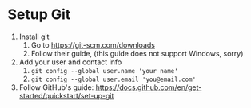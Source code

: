 # Setup Git

1. Install git
   1. Go to https://git-scm.com/downloads
   2. Follow their guide, (this guide does not support Windows, sorry)
2. Add your user and contact info
   1. `git config --global user.name 'your name'`
   2. `git config --global user.email 'you@email.com'`
3. Follow GitHub's guide: https://docs.github.com/en/get-started/quickstart/set-up-git
